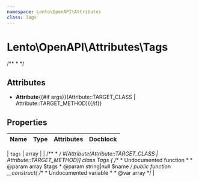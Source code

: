 ```yaml
---
namespace: Lento\OpenAPI\Attributes
class: Tags
---
```


# Lento\OpenAPI\Attributes\Tags

/**
 *
 */

## Attributes

- **Attribute**{{#if args}}(Attribute::TARGET_CLASS | Attribute::TARGET_METHOD){{/if}}


## Properties
| Name | Type | Attributes | Docblock |
|------|------|------------|----------|

| `tags` | array |  | /**
 *
 */
#[Attribute(Attribute::TARGET_CLASS | Attribute::TARGET_METHOD)]
class Tags
{
    /**
     * Undocumented function
     *
     * @param array $tags
     * @param string|null $name
     */
    public function __construct(
        /**
         * Undocumented variable
         *
         * @var array
         */ |



